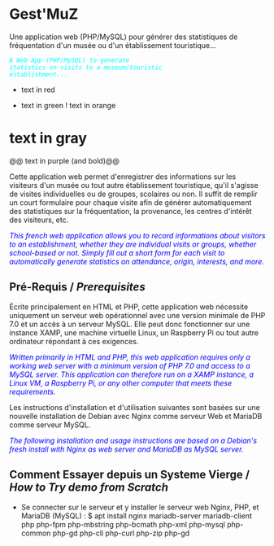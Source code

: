 # Gest'MuZ
Une application web (PHP/MySQL) pour générer des statistiques de fréquentation d'un musée ou d'un établissement touristique...

<code style="color : cyan">*A Web App (PHP/MySQL) to generate statistics on visits to a museum/touristic establishment...*</code>

- text in red
+ text in green
! text in orange
# text in gray
@@ text in purple (and bold)@@

Cette application web permet d'enregistrer des informations sur les visiteurs d'un musée ou tout autre établissement touristique, qu'il s'agisse de visites individuelles ou de groupes, scolaires ou non.
Il suffit de remplir un court formulaire pour chaque visite afin de générer automatiquement des statistiques sur la fréquentation, la provenance, les centres d'intérêt des visiteurs, etc.

<span style="color:blue">*This french web application allows you to record informations about visitors to an establishment, whether they are individual visits or groups, whether school-based or not.
Simply fill out a short form for each visit to automatically generate statistics on attendance, origin, interests, and more.*</span>

## Pré-Requis / *Prerequisites*
Écrite principalement en HTML et PHP, cette application web nécessite uniquement un serveur web opérationnel avec une version minimale de PHP 7.0 et un accès à un serveur MySQL. Elle peut donc fonctionner sur une instance XAMP, une machine virtuelle Linux, un Raspberry Pi ou tout autre ordinateur répondant à ces exigences.

<span style="color:blue">*Written primarily in HTML and PHP, this web application requires only a working web server with a minimum version of PHP 7.0 and access to a MySQL server. This application can therefore run on a XAMP instance, a Linux VM, a Raspberry Pi, or any other computer that meets these requirements.*</span>

Les instructions d'installation et d'utilisation suivantes sont basées sur une nouvelle installation de Debian avec Nginx comme serveur Web et MariaDB comme serveur MySQL.

<span style="color:blue">*The following installation and usage instructions are based on a Debian's fresh install with Nginx as web server and MariaDB as MySQL server.*</span>

## Comment Essayer depuis un Systeme Vierge / *How to Try demo from Scratch*

* Se connecter sur le serveur et y installer le serveur web Nginx, PHP, et MariaDB (MySQL) :
$ apt install nginx mariadb-server mariadb-client php php-fpm php-mbstring php-bcmath php-xml php-mysql php-common php-gd php-cli php-curl php-zip php-gd


